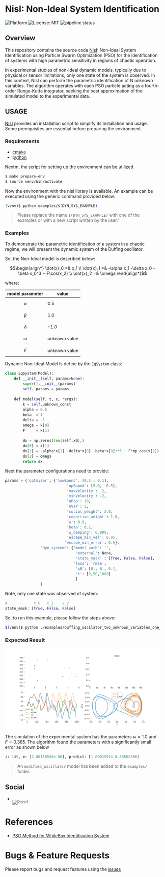 # NisI: Non-Ideal System Identification

![Platform](https://img.shields.io/badge/platform-python-lightgrey.svg?style=flat)
![License: MIT](https://img.shields.io/badge/License-MIT-yellow.svg)
![pipeline status](https://gitlab.com/jeferson.lima/nisi/badges/main/pipeline.svg)


## Overview
This repository contains the source code [NisI](https://gitlab.com/jeferson.lima/nisi): Non-Ideal System Identification using Particle Swarm Optimization (PSO) for the identification of systems with high parametric sensitivity in regions of chaotic operation.

In experimental studies of non-ideal dynamic models, typically due to physical or sensor limitations, only one state of the system is observed. In this context, NisI can perform the parametric identification of N unknown variables. The algorithm operates with each PSO particle acting as a fourth-order Runge-Kutta integrator, seeking the best approximation of the simulated model to the experimental data.

## USAGE

[NisI](https://gitlab.com/jeferson.lima/nisi) provides an installation script to simplify its installation and usage. Some prerequisites are essential before preparing the environment.

### Requirements
* [cmake](https://cmake.org/)
* [python](https://www.python.org/downloads/)

Nextm, the script for setting up the environment can be utilized.

```bash
$ make prepare-env
$ source venv/bin/activate
```
Now the environment with the nisi library is available. An example can be executed using the generic command provided below:

```bash 
(venv)$ python examples/$(DYN_SYS_EXAMPLE)
```

> Please replace the name `$(DYN_SYS_EXAMPLE)` with one of the examples or with a new script written by the user."

### Examples
To demonstrate the parametric identification of a system in a chaotic regime, we will present the dynamic system of the Duffing oscillator.

So, the Non-Ideal model is described below:

```math
\begin{align*}
\dot{x}_0 =& x_1 \\
\dot{x}_1 =& -\alpha x_1 -\delta x_0 - \beta x_0^3 + F\cos(x_2) \\
\dot{x}_2 =& \omega
\end{align*}
```

where: 

|model parameter| value|
|---|---|
|$$\alpha$$| 0.5|
|$$\beta$$ | 1.0|
|$$\delta$$ | -1.0|
|$$\omega$$ |unknown value|
|$$F$$ | unknown value|

Dynamic Non-Ideal Model is define by the `EqSystem` class:

```python
class EqSystem(Model):
    def __init__(self, params=None):
        super().__init__(params)
        self._params = params

    def model(self, t, x, *args):
        k = self.unknown_const
        alpha = 0.5
        beta  = 1
        delta = -1
        omega = k[0]
        F     = k[1]

        dx = np.zeros(len(self.x0),)
        dx[0] = x[1]
        dx[1] = -alpha*x[1] -delta*x[0] -beta*x[0]**3 + F*np.cos(x[2])
        dx[2] = omega
        return dx
```

Next the parameter configurations need to provide:

```python
params = {'optmizer': {'lowBound': [0.1 , 0.1],
                            'upBound': [5.0,  0.5],
                            'maxVelocity':  2, 
                            'minVelocity': -2,
                            'nPop': 10,
                            'nVar': 2,
                            'social_weight': 2.0,
                            'cognitive_weight': 1.0,
                            'w': 0.9,
                            'beta': 0.1,
                            'w_damping': 0.999,
                            'escape_min_vel': 0.05,
                           'escape_min_error': 0.5},
                'dyn_system': {'model_path': '',
                                'external': None,
                                'state_mask' : [True, False, False],
                               'loss': 'rmse',
                                'x0': [0., 0., 0.],
                                't': [0,50,1000]
                                }
                }
```

Note, only one state was observed of system:
```python
#            x_0   x_1    x_2
state_mask: [True, False, False]
```
So, to run this example, please follow the steps above:

```bash
$(venv)$ python ./examples/duffing_oscilator_two_unknown_variables_one_state_observed.py
```

### Expected Result

![](images/duffing_problem.gif)

The simulation of the experimental system has the parameters $\omega = 1.0$ and $F = 0.385$. The algorithm found the parameters with a significantly small error as shown below

```python
i: 149, e: [2.06116586e-06], predict: [1.00015914 0.38508506]
```

> An `modified_oscillator` model has been added to the `examples/` folder.

## Social

* <sub><sub>[![Discord](https://img.shields.io/discord/1163988043536011344?logo=discord&logoColor=white)](https://discord.gg/c4yWGHcAeM)</sub></sub>

# References
* [PSO Method for WhiteBox Identification System](https://gitlab.com/jeferson.lima/wbident)

# Bugs & Feature Requests
Please report bugs and request features using the [issues](https://gitlab.com/jeferson.lima/nisi/-/issues)
